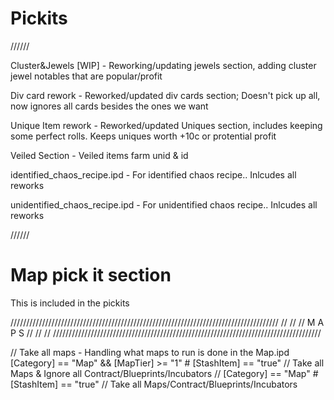 # Pickits

//////

Cluster&Jewels [WIP] - Reworking/updating jewels section, adding cluster jewel notables that are popular/profit

Div card rework - Reworked/updated div cards section; Doesn't pick up all, now ignores all cards besides the ones we want

Unique Item rework - Reworked/updated Uniques section, includes keeping some perfect rolls. Keeps uniques worth +10c or protential profit

Veiled Section - Veiled items farm unid & id

identified_chaos_recipe.ipd - For identified chaos recipe.. Inlcudes all reworks

unidentified_chaos_recipe.ipd - For unidentified chaos recipe.. Inlcudes all reworks

//////

# Map pick it section

This is included in the pickits

/////////////////////////////////////////////////////////////////////////////////////
//                                                                                 //
//                                  M A P S                                        //
//                                                                                 //
/////////////////////////////////////////////////////////////////////////////////////

// Take all maps - Handling what maps to run is done in the Map.ipd
[Category] == "Map" && [MapTier] >= "1"         # [StashItem] == "true" // Take all Maps & Ignore all Contract/Blueprints/Incubators
// [Category] == "Map"                          # [StashItem] == "true" // Take all Maps/Contract/Blueprints/Incubators
